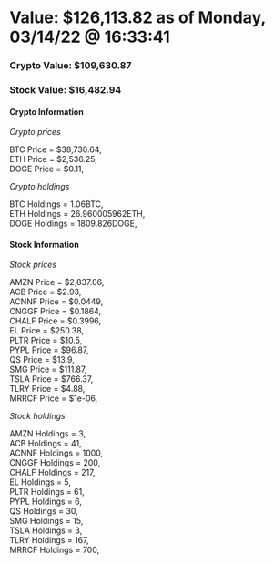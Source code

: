 # Value: $126,113.82 as of Monday, 03/14/22 @ 16:33:41 

### Crypto Value: $109,630.87

### Stock Value: $16,482.94

#### Crypto Information 
*Crypto prices* 

BTC Price = $38,730.64,  
ETH Price = $2,536.25,  
DOGE Price = $0.11,  


*Crypto holdings* 

BTC Holdings = 1.06BTC,  
ETH Holdings = 26.960005962ETH,  
DOGE Holdings = 1809.826DOGE,  


#### Stock Information 

*Stock prices* 

AMZN Price = $2,837.06,  
ACB Price = $2.93,  
ACNNF Price = $0.0449,  
CNGGF Price = $0.1864,  
CHALF Price = $0.3996,  
EL Price = $250.38,  
PLTR Price = $10.5,  
PYPL Price = $96.87,  
QS Price = $13.9,  
SMG Price = $111.87,  
TSLA Price = $766.37,  
TLRY Price = $4.88,  
MRRCF Price = $1e-06,  


*Stock holdings* 

AMZN Holdings = 3,  
ACB Holdings = 41,  
ACNNF Holdings = 1000,  
CNGGF Holdings = 200,  
CHALF Holdings = 217,  
EL Holdings = 5,  
PLTR Holdings = 61,  
PYPL Holdings = 6,  
QS Holdings = 30,  
SMG Holdings = 15,  
TSLA Holdings = 3,  
TLRY Holdings = 167,  
MRRCF Holdings = 700,  


